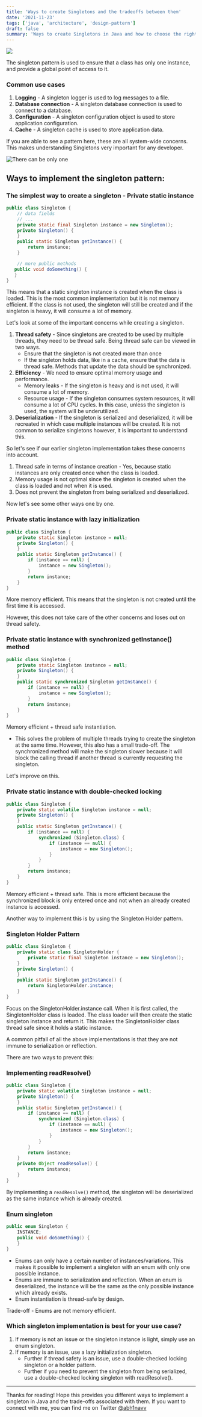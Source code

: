 ```yaml
---
title: 'Ways to create Singletons and the tradeoffs between them'
date: '2021-11-23'
tags: ['java', 'architecture', 'design-pattern']
draft: false
summary: 'Ways to create Singletons in Java and how to choose the right approach'
---
```


![](https://dev-to-uploads.s3.amazonaws.com/uploads/articles/booj7ek286dwl9js87fz.png)

The singleton pattern is used to ensure that a class has only one instance, and provide a global point of access to it.

### Common use cases

1. **Logging** - A singleton logger is used to log messages to a file.
2. **Database connection** - A singleton database connection is used to connect to a database.
3. **Configuration** - A singleton configuration object is used to store application configuration.
4. **Cache** - A singleton cache is used to store application data.

If you are able to see a pattern here, these are all system-wide concerns.
This makes understanding Singletons very important for any developer.

![There can be only one](https://i.giphy.com/media/5rjEsJnmsUF2CxGg5e/giphy.gif)

## Ways to implement the singleton pattern:

### The simplest way to create a singleton - Private static instance

```java
public class Singleton {
    // data fields
    // ...
    private static final Singleton instance = new Singleton();
    private Singleton() {
    }
    public static Singleton getInstance() {
        return instance;
    }

    // more public methods
   public void doSomething() {
   }
}
```

This means that a static singleton instance is created when the class is loaded.
This is the most common implementation but it is not memory efficient. If the class is not used, the singleton will still be created and if the singleton is heavy, it will consume a lot of memory.

Let's look at some of the important concerns while creating a singleton.

1. **Thread safety** - Since singletons are created to be used by multiple threads, they need to be thread safe. Being thread safe can be viewed in two ways.
   - Ensure that the singleton is not created more than once
   - If the singleton holds data, like in a cache, ensure that the data is thread safe. Methods that update the data should be synchronized.
2. **Efficiency** - We need to ensure optimal memory usage and performance.
   - Memory leaks - If the singleton is heavy and is not used, it will consume a lot of memory.
   - Resource usage - If the singleton consumes system resources, it will consume a lot of CPU cycles. In this case, unless the singleton is used, the system will be underutilized.
3. **Deserialization** - If the singleton is serialized and deserialized, it will be recreated in which case multiple instances will be created. It is not common to serialize singletons however, it is important to understand this.

So let's see if our earlier singleton implementation takes these concerns into account.

1. Thread safe in terms of instance creation - Yes, because static instances are only created once when the class is loaded.
2. Memory usage is not optimal since the singleton is created when the class is loaded and not when it is used.
3. Does not prevent the singleton from being serialized and deserialized.

Now let's see some other ways one by one.

### Private static instance with lazy initialization

```java
public class Singleton {
    private static Singleton instance = null;
    private Singleton() {
    }
    public static Singleton getInstance() {
        if (instance == null) {
            instance = new Singleton();
        }
        return instance;
    }
}
```

More memory efficient.
This means that the singleton is not created until the first time it is accessed.

However, this does not take care of the other concerns and loses out on thread safety.

### Private static instance with synchronized getInstance() method

```java
public class Singleton {
    private static Singleton instance = null;
    private Singleton() {
    }
    public static synchronized Singleton getInstance() {
        if (instance == null) {
            instance = new Singleton();
        }
        return instance;
    }
}
```

Memory efficient + thread safe instantiation.

- This solves the problem of multiple threads trying to create the singleton at the same time. However, this also has a small trade-off. The synchronized method will make the singleton slower because it will block the calling thread if another thread is currently requesting the singleton.

Let's improve on this.

### Private static instance with double-checked locking

```java
public class Singleton {
    private static volatile Singleton instance = null;
    private Singleton() {
    }
    public static Singleton getInstance() {
        if (instance == null) {
            synchronized (Singleton.class) {
                if (instance == null) {
                    instance = new Singleton();
                }
            }
        }
        return instance;
    }
}
```

Memory efficient + thread safe.
This is more efficient because the synchronized block is only entered once and not when an already created instance is accessed.

Another way to implement this is by using the Singleton Holder pattern.

### Singleton Holder Pattern

```java
public class Singleton {
    private static class SingletonHolder {
        private static final Singleton instance = new Singleton();
    }
    private Singleton() {
    }
    public static Singleton getInstance() {
        return SingletonHolder.instance;
    }
}
```

Focus on the SingletonHolder.instance call. When it is first called, the SingletonHolder class is loaded.
The class loader will then create the static singleton instance and return it.
This makes the SingletonHolder class thread safe since it holds a static instance.

A common pitfall of all the above implementations is that they are not immune to serialization or reflection.

There are two ways to prevent this:

### Implementing readResolve()

```java
public class Singleton {
    private static volatile Singleton instance = null;
    private Singleton() {
    }
    public static Singleton getInstance() {
        if (instance == null) {
            synchronized (Singleton.class) {
                if (instance == null) {
                    instance = new Singleton();
                }
            }
        }
        return instance;
    }
    private Object readResolve() {
        return instance;
    }
}
```

By implementing a `readResolve()` method, the singleton will be deserialized as the same instance which is already created.

### Enum singleton

```java
public enum Singleton {
    INSTANCE;
    public void doSomething() {
    }
}
```

- Enums can only have a certain number of instances/variations. This makes it possible to implement a singleton with an enum with only one possible instance.
- Enums are immune to serialization and reflection. When an enum is deserialized, the instance will be the same as the only possible instance which already exists.
- Enum instantiation is thread-safe by design.

Trade-off - Enums are not memory efficient.

### Which singleton implementation is best for your use case?

1. If memory is not an issue or the singleton instance is light, simply use an enum singleton.
2. If memory is an issue, use a lazy initialization singleton.
   - Further if thread safety is an issue, use a double-checked locking singleton or a holder pattern.
   - Further if you need to prevent the singleton from being serialized, use a double-checked locking singleton with readResolve().

---

Thanks for reading! Hope this provides you different ways to implement a singleton in Java and the trade-offs associated with them.
If you want to connect with me, you can find me on Twitter [@abh1navv](https://twitter.com/abh1navv)
